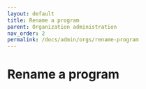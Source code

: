 ```yaml
---
layout: default
title: Rename a program
parent: Organization administration
nav_order: 2
permalink: /docs/admin/orgs/rename-program
---
```


# Rename a program
